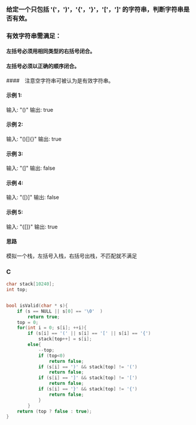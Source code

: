 ### 给定一个只包括 '('，')'，'{'，'}'，'['，']' 的字符串，判断字符串是否有效。

### 有效字符串需满足：

#### 左括号必须用相同类型的右括号闭合。
#### 左括号必须以正确的顺序闭合。
####　注意空字符串可被认为是有效字符串。

#### 示例 1:

输入: "()"
输出: true

#### 示例 2:

输入: "()[]{}"
输出: true

#### 示例 3:

输入: "(]"
输出: false

#### 示例 4:

输入: "([)]"
输出: false

#### 示例 5:

输入: "{[]}"
输出: true



#### 思路

模拟一个栈，左括号入栈，右括号出栈，不匹配就不满足

### C

``` c
char stack[10240];
int top;


bool isValid(char * s){
    if (s == NULL || s[0] == '\0'  )
        return true;
    top = 0;
    for(int i = 0; s[i]; ++i){
        if (s[i] == '(' || s[i] == '[' || s[i] == '{')
            stack[top++] = s[i];
        else{
            --top;
            if (top<0)
                return false;
            if (s[i] == ')' && stack[top] != '(')
                return false;
            if (s[i] == ']' && stack[top] != '[')
                return false;
            if (s[i] == '}' && stack[top] != '{')
                return false;
            }
        }
    return (top ? false : true);
}

```


